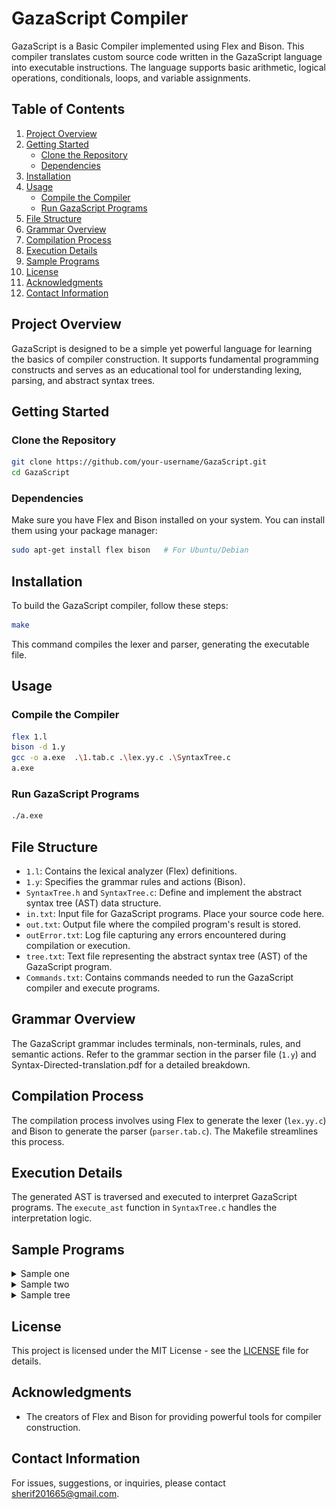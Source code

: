 # GazaScript Compiler

GazaScript is a Basic Compiler implemented using Flex and Bison. This compiler translates custom source code written in the GazaScript language into executable instructions. The language supports basic arithmetic, logical operations, conditionals, loops, and variable assignments.

## Table of Contents
1. [Project Overview](#project-overview)
2. [Getting Started](#getting-started)
   - [Clone the Repository](#clone-the-repository)
   - [Dependencies](#dependencies)
3. [Installation](#installation)
4. [Usage](#usage)
   - [Compile the Compiler](#compile-the-compiler)
   - [Run GazaScript Programs](#run-gazascript-programs)
5. [File Structure](#file-structure)
6. [Grammar Overview](#grammar-overview)
7. [Compilation Process](#compilation-process)
8. [Execution Details](#execution-details)
9. [Sample Programs](#sample-programs)
10. [License](#license)
11. [Acknowledgments](#acknowledgments)
12. [Contact Information](#contact-information)

## Project Overview

GazaScript is designed to be a simple yet powerful language for learning the basics of compiler construction. It supports fundamental programming constructs and serves as an educational tool for understanding lexing, parsing, and abstract syntax trees.

## Getting Started

### Clone the Repository

```bash
git clone https://github.com/your-username/GazaScript.git
cd GazaScript
```

### Dependencies

Make sure you have Flex and Bison installed on your system. You can install them using your package manager:

```bash
sudo apt-get install flex bison   # For Ubuntu/Debian
```

## Installation

To build the GazaScript compiler, follow these steps:

```bash
make
```

This command compiles the lexer and parser, generating the executable file.

## Usage

### Compile the Compiler

```bash
flex 1.l
bison -d 1.y
gcc -o a.exe  .\1.tab.c .\lex.yy.c .\SyntaxTree.c
a.exe
```

### Run GazaScript Programs

```bash
./a.exe
```

## File Structure

- `1.l`: Contains the lexical analyzer (Flex) definitions.
- `1.y`: Specifies the grammar rules and actions (Bison).
- `SyntaxTree.h` and `SyntaxTree.c`: Define and implement the abstract syntax tree (AST) data structure.
- `in.txt`: Input file for GazaScript programs. Place your source code here.
- `out.txt`: Output file where the compiled program's result is stored.
- `outError.txt`: Log file capturing any errors encountered during compilation or execution.
- `tree.txt`: Text file representing the abstract syntax tree (AST) of the GazaScript program.
- `Commands.txt`: Contains commands needed to run the GazaScript compiler and execute programs.

## Grammar Overview

The GazaScript grammar includes terminals, non-terminals, rules, and semantic actions. Refer to the grammar section in the parser file (`1.y`) and Syntax-Directed-translation.pdf for a detailed breakdown.

## Compilation Process

The compilation process involves using Flex to generate the lexer (`lex.yy.c`) and Bison to generate the parser (`parser.tab.c`). The Makefile streamlines this process.

## Execution Details

The generated AST is traversed and executed to interpret GazaScript programs. The `execute_ast` function in `SyntaxTree.c` handles the interpretation logic.

## Sample Programs


<details>
<summary>Sample one</summary>
   ![in.txt](exmaples/image.png)
   ![out.txt](exmaples/image-1.png)
   ![tree.txt](exmaples/image-2.png)
</details>

<details>

<summary>Sample two</summary>
![in.txt](exmaples/image-3.png)
![out txt](exmaples/image-4.png)
![tree txt](exmaples/image-5.png)
</details>
<details>

<summary>Sample tree</summary>
![in.txt](exmaples/image-6.png)
![outError.txt](exmaples/image-7.png)
</details>

## License

This project is licensed under the MIT License - see the [LICENSE](LICENSE) file for details.

## Acknowledgments

- The creators of Flex and Bison for providing powerful tools for compiler construction.

## Contact Information

For issues, suggestions, or inquiries, please contact [sherif201665@gmail.com](mailto:sherif201665@gmail.com).
